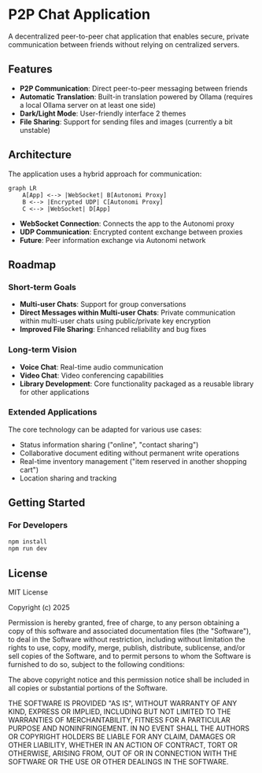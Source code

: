 # P2P Chat Application

A decentralized peer-to-peer chat application that enables secure, private communication between friends without relying on centralized servers.

## Features

- **P2P Communication**: Direct peer-to-peer messaging between friends
- **Automatic Translation**: Built-in translation powered by Ollama (requires a local Ollama server on at least one side)
- **Dark/Light Mode**: User-friendly interface 2 themes
- **File Sharing**: Support for sending files and images (currently a bit unstable)

## Architecture

The application uses a hybrid approach for communication:

```mermaid
graph LR
    A[App] <--> |WebSocket| B[Autonomi Proxy]
    B <--> |Encrypted UDP| C[Autonomi Proxy]
    C <--> |WebSocket| D[App]
```

- **WebSocket Connection**: Connects the app to the Autonomi proxy
- **UDP Communication**: Encrypted content exchange between proxies
- **Future**: Peer information exchange via Autonomi network

## Roadmap

### Short-term Goals
- **Multi-user Chats**: Support for group conversations
- **Direct Messages within Multi-user Chats**: Private communication within multi-user chats using public/private key encryption
- **Improved File Sharing**: Enhanced reliability and bug fixes

### Long-term Vision
- **Voice Chat**: Real-time audio communication
- **Video Chat**: Video conferencing capabilities
- **Library Development**: Core functionality packaged as a reusable library for other applications

### Extended Applications
The core technology can be adapted for various use cases:
- Status information sharing ("online", "contact sharing")
- Collaborative document editing without permanent write operations
- Real-time inventory management ("item reserved in another shopping cart")
- Location sharing and tracking

## Getting Started

### For Developers
```bash
npm install
npm run dev
```

## License

MIT License

Copyright (c) 2025

Permission is hereby granted, free of charge, to any person obtaining a copy
of this software and associated documentation files (the "Software"), to deal
in the Software without restriction, including without limitation the rights
to use, copy, modify, merge, publish, distribute, sublicense, and/or sell
copies of the Software, and to permit persons to whom the Software is
furnished to do so, subject to the following conditions:

The above copyright notice and this permission notice shall be included in all
copies or substantial portions of the Software.

THE SOFTWARE IS PROVIDED "AS IS", WITHOUT WARRANTY OF ANY KIND, EXPRESS OR
IMPLIED, INCLUDING BUT NOT LIMITED TO THE WARRANTIES OF MERCHANTABILITY,
FITNESS FOR A PARTICULAR PURPOSE AND NONINFRINGEMENT. IN NO EVENT SHALL THE
AUTHORS OR COPYRIGHT HOLDERS BE LIABLE FOR ANY CLAIM, DAMAGES OR OTHER
LIABILITY, WHETHER IN AN ACTION OF CONTRACT, TORT OR OTHERWISE, ARISING FROM,
OUT OF OR IN CONNECTION WITH THE SOFTWARE OR THE USE OR OTHER DEALINGS IN THE
SOFTWARE.
